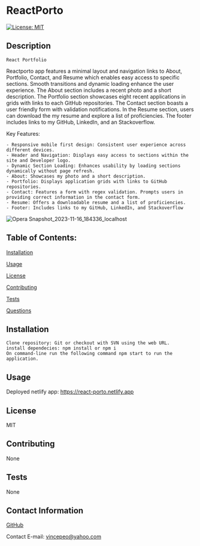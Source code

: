 
# ReactPorto
[![License: MIT](https://img.shields.io/badge/License-MIT-yellow.svg)](https://opensource.org/licenses/MIT)

## Description
```
React Portfolio
```

Reactporto app features a minimal layout and navigation links to About, Portfolio, Contact, and Resume which enables easy access to specific sections. 
Smooth transitions and dynamic loading enhance the user experience. The About section includes a recent photo and a short description. 
The Portfolio section showcases eight recent applications in grids with links to each GitHub repositories. The Contact section boasts a user friendly form with validation notifications.
In the Resume section, users can download the my resume and explore a list of proficiencies. The footer includes links to my GitHub, LinkedIn, and an Stackoverflow.

Key Features:

	- Responsive mobile first design: Consistent user experience across different devices.
	- Header and Navigation: Displays easy access to sections within the site and Developer logo.
	- Dynamic Section Loading: Enhances usability by loading sections dynamically without page refresh.
	- About: Showcases my photo and a short description.
	- Portfolio: Displays application grids with links to GitHub repositories.
	- Contact: Features a form with regex validation. Prompts users in providing correct information in the contact form.
	- Resume: Offers a downloadable resume and a list of proficiencies.
	- Footer: Includes links to my GitHub, LinkedIn, and Stackoverflow


![Opera Snapshot_2023-11-16_184336_localhost](https://github.com/Vin7ag3/team5/assets/48032663/5f269ae5-5279-4007-b727-a52e392f5ec3)

## Table of Contents:

[Installation](#installation)

[Usage](#usage)

[License](#license)

[Contributing](#contributing)

[Tests](#tests)

[Questions](#contact-information)

## Installation

```
Clone repository: Git or checkout with SVN using the web URL.
install dependecies: npm install or npm i
On command-line run the following command npm start to run the application.
```

## Usage

Deployed netlify app:
https://react-porto.netlify.app

## License

MIT

## Contributing

None

## Tests

None

## Contact Information

[GitHub](https://github.com/Vin7ag3)

Contact E-mail: vincepeo@yahoo.com

